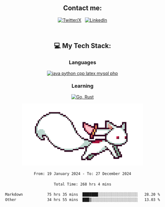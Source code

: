

<div align="center">

## Contact me:

[![Twitter/X](https://skillicons.dev/icons?i=twitter)](https://twitter.com/erikskopp) &nbsp;
[![LinkedIn](https://skillicons.dev/icons?i=linkedin)](www.linkedin.com/in/erik-skopp) 

<div align="center">
<br>

## 💻 My Tech Stack:

### Languages

[![java python cpp latex mysql php](https://skillicons.dev/icons?i=java,python,cpp,latex,mysql,php)](https://skillicons.dev)

### Learning

[![Go, Rust](https://skillicons.dev/icons?i=go,rust)](https://skillicons.dev)

<center>

<img src="kyubey.gif" alt="Alt-Text" title="" >

</center>


<!--START_SECTION:waka-->

```txt
From: 19 January 2024 - To: 27 December 2024

Total Time: 268 hrs 4 mins

Markdown           75 hrs 35 mins  ███████░░░░░░░░░░░░░░░░░░   28.20 %
Other              34 hrs 55 mins  ███▒░░░░░░░░░░░░░░░░░░░░░   13.03 %
```

<!--END_SECTION:waka-->
